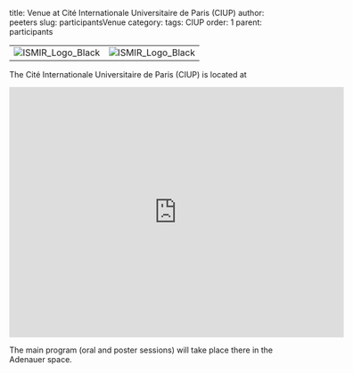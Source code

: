 title: Venue at Cité Internationale Universitaire de Paris (CIUP)
author: peeters
slug: participantsVenue
category:
tags: CIUP
order: 1
parent: participants

| | |
|:-------------           |:-------------   |
| ![ISMIR_Logo_Black]({filename}/images/ciup_1.png)                   | ![ISMIR_Logo_Black]({filename}/images/ciup_2.png) |

The Cité Internationale Universitaire de Paris (CIUP) is located at
<iframe src="https://www.google.com/maps/embed?pb=!1m18!1m12!1m3!1d2626.9990423189533!2d2.3362582511736254!3d48.820079711255886!2m3!1f0!2f0!3f0!3m2!1i1024!2i768!4f13.1!3m3!1m2!1s0x47e671a1a98df859%3A0x1c4282bc491b8270!2sCit%C3%A9+internationale+universitaire+de+Paris!5e0!3m2!1sfr!2sfr!4v1507992254146" width="600" height="450" frameborder="0" style="border:0" allowfullscreen></iframe>

The main program (oral and poster sessions) will take place there in the Adenauer space.
